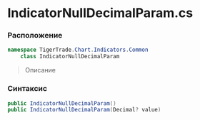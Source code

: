 
# IndicatorNullDecimalParam.cs
### Расположение
```csharp
namespace TigerTrade.Chart.Indicators.Common  
    class IndicatorNullDecimalParam
```

> Описание

### Синтаксис
```csharp
public IndicatorNullDecimalParam()
public IndicatorNullDecimalParam(Decimal? value)
```
